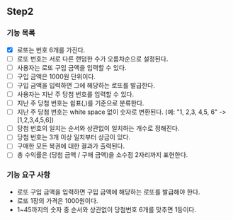 ## Step2

### 기능 목록
- [x] 로또는 번호 6개를 가진다.
- [ ] 로또 번호는 서로 다른 랜덤한 수가 오름차순으로 설정된다.
- [ ] 사용자는 로또 구입 금액을 입력할 수 있다.
- [ ] 구입 금액은 1000원 단위이다.
- [ ] 구입 금액을 입력하면 그에 해당하는 로또를 발급한다.
- [ ] 사용자는 지난 주 당첨 번호를 입력할 수 있다.
- [ ] 지난 주 당첨 번호는 쉼표(,)를 기준으로 분류한다.
- [ ] 지난 주 당첨 번호는 white space 없이 숫자로 변환된다. (예: "1, 2,3, 4,5, 6" -> [1,2,3,4,5,6])
- [ ] 당첨 번호의 일치는 순서와 상관없이 일치하는 개수로 정해진다.
- [ ] 당첨 번호는 3개 이상 일치부터 상금이 있다.
- [ ] 구매한 모든 복권에 대한 결과가 출력된다.
- [ ] 총 수익률은 (당첨 금액 / 구매 금액)을 소수점 2자리까지 표현한다.

### 기능 요구 사항
- 로또 구입 금액을 입력하면 구입 금액에 해당하는 로또를 발급해야 한다. 
- 로또 1장의 가격은 1000원이다.
- 1~45까지의 숫자 중 순서와 상관없이 당첨번호 6개를 맞추면 1등이다.